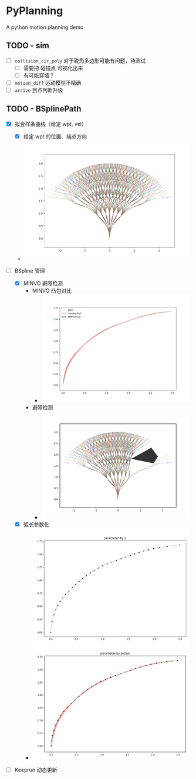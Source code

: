 # PyPlanning

A python motion planning demo

## TODO - sim
- [ ] `collision_cir_poly` 对于锐角多边形可能有问题，待测试
  - [ ] 需要把 碰撞点 可视化出来
  - [ ] 有可能穿墙？
- [ ] `motion_diff` 运动模型不精确
- [ ] `arrive` 到点判断升级

## TODO - BSplinePath
- [x] 拟合样条曲线（给定 wpt, vel）
  - [x] 给定 wpt 的位置、端点方向
  - ![](fig/path_generator_bspline_default.png)
- [ ] BSpline 管理
  - [x] MINVO 避障检测
    - MINVO 凸包对比
      - ![](fig/bspline_path_convex_hull.png)
    - 避障检测
      - ![](fig/path_generator_bspline_obs.png)
  - [x] 弧长参数化
    - ![](fig/bspline_path_arclen_parametrization.png)
- [ ] Keeprun 动态更新

